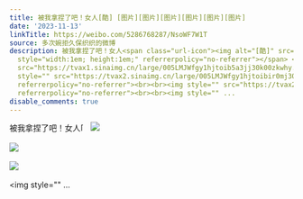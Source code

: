 ```yaml
---
title: 被我拿捏了吧！女人[酷] [图片][图片][图片][图片][图片][图片]
date: '2023-11-13'
linkTitle: https://weibo.com/5286768287/NsoWF7W1T
source: 多次婉拒久保织织的微博
description: 被我拿捏了吧！女人<span class="url-icon"><img alt="[酷]" src="https://h5.sinaimg.cn/m/emoticon/icon/default/d_ku-774d16f5ce.png"
  style="width:1em; height:1em;" referrerpolicy="no-referrer"></span> <img style=""
  src="https://tvax1.sinaimg.cn/large/005LMJWfgy1hjtoib5a3jj30k00zkwhy.jpg" referrerpolicy="no-referrer"><br><br><img
  style="" src="https://tvax2.sinaimg.cn/large/005LMJWfgy1hjtoibir0mj30k30zqn0b.jpg"
  referrerpolicy="no-referrer"><br><br><img style="" src="https://tvax2.sinaimg.cn/large/005LMJWfgy1hjtoibuslij30k00zlada.jpg"
  referrerpolicy="no-referrer"><br><br><img style="" ...
disable_comments: true
---
```

被我拿捏了吧！女人<span class="url-icon"><img alt="[酷]" src="https://h5.sinaimg.cn/m/emoticon/icon/default/d_ku-774d16f5ce.png" style="width:1em; height:1em;" referrerpolicy="no-referrer"></span> <img style="" src="https://tvax1.sinaimg.cn/large/005LMJWfgy1hjtoib5a3jj30k00zkwhy.jpg" referrerpolicy="no-referrer"><br><br><img style="" src="https://tvax2.sinaimg.cn/large/005LMJWfgy1hjtoibir0mj30k30zqn0b.jpg" referrerpolicy="no-referrer"><br><br><img style="" src="https://tvax2.sinaimg.cn/large/005LMJWfgy1hjtoibuslij30k00zlada.jpg" referrerpolicy="no-referrer"><br><br><img style="" ...